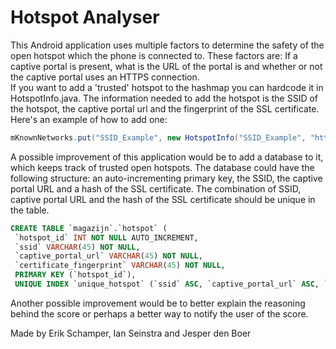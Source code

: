 # Hotspot Analyser

This Android application uses multiple factors to determine the safety of the open hotspot which the phone is connected to. These factors are: If a captive portal is present, what is the URL of the portal is and whether or not the captive portal uses an HTTPS connection.  
If you want to add a 'trusted' hotspot to the hashmap you can hardcode it in HotspotInfo.java. The information needed to add the hotspot is the SSID of the hotspot, the captive portal url and the fingerprint of the SSL certificate. Here's an example of how to add one:  

```java
mKnownNetworks.put("SSID_Example", new HotspotInfo("SSID_Example", "https://www.example.com/", "1111111111111111111111111111111111111111")); 
```
 
A possible improvement of this application would be to add a database to it, which keeps track of trusted open hotspots. The database could have the following structure: an auto-incrementing primary key, the SSID, the captive portal URL and a hash of the SSL certificate. The combination of SSID, captive portal URL and the hash of the SSL certificate should be unique in the table. 

```sql
CREATE TABLE `magazijn`.`hotspot` ( 
 `hotspot_id` INT NOT NULL AUTO_INCREMENT, 
 `ssid` VARCHAR(45) NOT NULL, 
 `captive_portal_url` VARCHAR(45) NOT NULL, 
 `certificate_fingerprint` VARCHAR(45) NOT NULL, 
 PRIMARY KEY (`hotspot_id`), 
 UNIQUE INDEX `unique_hotspot` (`ssid` ASC, `captive_portal_url` ASC, `certificate_fingerprint` ASC)); 
 ```
 
Another possible improvement would be to better explain the reasoning behind the score or perhaps a better way to notify the user of the score. 
 
Made by Erik Schamper, Ian Seinstra and Jesper den Boer 
